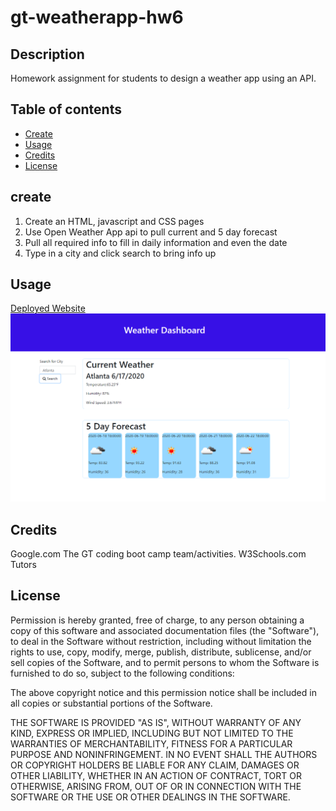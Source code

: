 # gt-weatherapp-hw6
## Description

Homework assignment for students to design a weather app using an API.

## Table of contents

* [Create](#create)
* [Usage](#usage)
* [Credits](#credits)
* [License](#license)

## create

1. Create an HTML, javascript and CSS pages
2. Use Open Weather App api to pull current and 5 day forecast
3. Pull all required info to fill in daily information and even the date
4. Type in a city and click search to bring info up



## Usage

[Deployed Website](https://lead81.github.io/gt-weatherapp-hw6/)
![gthw6](./image/gthw6.PNG)

## Credits

Google.com
The GT coding boot camp team/activities.
W3Schools.com
Tutors

## License

Permission is hereby granted, free of charge, to any person obtaining a copy of this software and associated documentation files (the "Software"), to deal in the Software without restriction, including without limitation the rights to use, copy, modify, merge, publish, distribute, sublicense, and/or sell copies of the Software, and to permit persons to whom the Software is furnished to do so, subject to the following conditions:

The above copyright notice and this permission notice shall be included in all copies or substantial portions of the Software.

THE SOFTWARE IS PROVIDED "AS IS", WITHOUT WARRANTY OF ANY KIND, EXPRESS OR IMPLIED, INCLUDING BUT NOT LIMITED TO THE WARRANTIES OF MERCHANTABILITY, FITNESS FOR A PARTICULAR PURPOSE AND NONINFRINGEMENT. IN NO EVENT SHALL THE AUTHORS OR COPYRIGHT HOLDERS BE LIABLE FOR ANY CLAIM, DAMAGES OR OTHER LIABILITY, WHETHER IN AN ACTION OF CONTRACT, TORT OR OTHERWISE, ARISING FROM, OUT OF OR IN CONNECTION WITH THE SOFTWARE OR THE USE OR OTHER DEALINGS IN THE SOFTWARE.